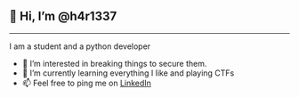 ## 👋 Hi, I’m @h4r1337

-----------------------------------------------

I am a student and a python developer 

- 👀 I’m interested in breaking things to secure them.
- 🌱 I’m currently learning everything I like and playing CTFs
- 📫 Feel free to ping me on [LinkedIn](https://www.linkedin.com/in/hari-sankar-rs-4bb222203/)

